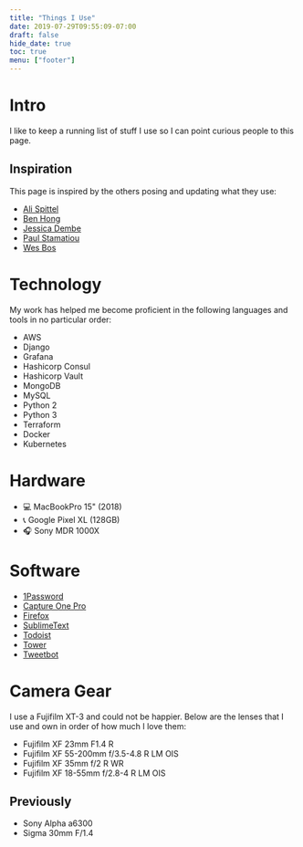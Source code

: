 ```yaml
---
title: "Things I Use"
date: 2019-07-29T09:55:09-07:00
draft: false
hide_date: true
toc: true
menu: ["footer"]
---
```


# Intro

I like to keep a running list of stuff I use so I can point curious people to this page.

## Inspiration
This page is inspired by the others posing and updating what they use:

- [Ali Spittel](https://zen-of-programming.com/uses)
- [Ben Hong](https://www.bencodezen.io/uses/)
- [Jessica Dembe](https://www.jessicadembe.tech/uses/)
- [Paul Stamatiou](https://paulstamatiou.com/stuff-i-use/)
- [Wes Bos](https://wesbos.com/uses/)

# Technology

My work has helped me become proficient in the following languages and tools in no particular order:

- AWS
- Django
- Grafana
- Hashicorp Consul
- Hashicorp Vault
- MongoDB
- MySQL
- Python 2
- Python 3
- Terraform
- Docker
- Kubernetes

# Hardware

- 💻 MacBookPro 15" (2018)
- 📞 Google Pixel XL (128GB)
- 🎧 Sony MDR 1000X

# Software

- [1Password](https://1password.com/)
- [Capture One Pro](https://www.captureone.com/en/products/pro)
- [Firefox](https://www.mozilla.org/en-US/firefox/)
- [SublimeText](https://www.sublimetext.com/)
- [Todoist](https://todoist.com/premium)
- [Tower](https://www.git-tower.com/mac/)
- [Tweetbot](https://tapbots.com/tweetbot/mac/)

# Camera Gear

I use a Fujifilm XT-3 and could not be happier. Below are the lenses that I use and own in order of how much I love them: 

- Fujifilm XF 23mm F1.4 R
- Fujifilm XF 55-200mm f/3.5-4.8 R LM OIS
- Fujifilm XF 35mm f/2 R WR
- Fujifilm XF 18-55mm f/2.8-4 R LM OIS

## Previously

- Sony Alpha a6300
- Sigma 30mm F/1.4
